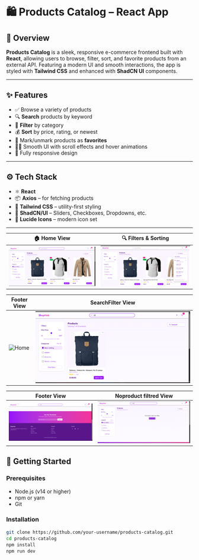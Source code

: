 # 🛍️ Products Catalog – React App

## 📖 Overview

**Products Catalog** is a sleek, responsive e-commerce frontend built with **React**, allowing users to browse, filter, sort, and favorite products from an external API. Featuring a modern UI and smooth interactions, the app is styled with **Tailwind CSS** and enhanced with **ShadCN UI** components.

---

## ✨ Features

- ✅ Browse a variety of products
- 🔍 **Search** products by keyword
- 🎯 **Filter** by category
- 💰 **Sort** by price, rating, or newest
- 💖 Mark/unmark products as **favorites**
- 🧑‍🎨 Smooth UI with scroll effects and hover animations
- 📱 Fully responsive design

---

## ⚙️ Tech Stack

- ⚛️ **React**
- 📦 **Axios** – for fetching products
- 🎨 **Tailwind CSS** – utility-first styling
- 🧩 **ShadCN/UI** – Sliders, Checkboxes, Dropdowns, etc.
- 🎯 **Lucide Icons** – modern icon set

---

| 🏠 Home View                    | 🔍 Filters & Sorting                  |
| ------------------------------- | ------------------------------------- |
| ![Home](./screenshot/2.png) | ![Filters](./screenshot/1.png) |

|  Footer View                    |  SearchFilter View                 |
| ------------------------------- | ------------------------------------- |
| ![Home](./screenshot/home.png) | ![Filters](./screenshot/3.png) |

|  Footer View                    |  Noproduct filtred View                 |
| ------------------------------- | ------------------------------------- |
| ![Home](./screenshot/5.png) | ![Filters](./screenshot/4.png) |

## 🚀 Getting Started

### Prerequisites

- Node.js (v14 or higher)
- npm or yarn
- Git

### Installation

```bash
git clone https://github.com/your-username/products-catalog.git
cd products-catalog
npm install
npm run dev
